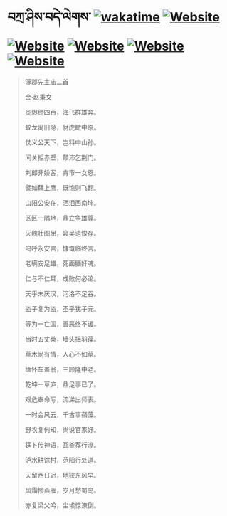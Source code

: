 # བཀྲ་ཤིས་བདེ་ལེགས་	[![wakatime](https://wakatime.com/badge/user/5043ee4a-e361-4607-9d47-d557f2005d05.svg)](https://wakatime.com/@5043ee4a-e361-4607-9d47-d557f2005d05)	[![Website](https://img.shields.io/website?label=&up_color=orange&up_message=Tianchi&url=https%3A%2F%2Fshields.io)](https://tianchi.aliyun.com/home/science/scienceDetail?userId=1095279182618)	[![Website](https://img.shields.io/website?label=&up_color=green&up_message=Yuque&url=https%3A%2F%2Fshields.io)](https://www.yuque.com/ivanaxu)	[![Website](https://img.shields.io/website?label=&up_color=yellow&up_message=Leetcode&url=https%3A%2F%2Fshields.io)](https://leetcode.cn/u/ivanaxu)	[![Website](https://img.shields.io/website?label=&up_color=violet&up_message=AIstudio&url=https%3A%2F%2Fshields.io)](https://aistudio.baidu.com/aistudio/personalcenter/thirdview/979775)	[![Website](https://img.shields.io/website?label=&up_color=red&up_message=Gitee&url=https%3A%2F%2Fshields.io)](https://gitee.com/IvanaXu)
> 涿郡先主庙二首
>
> 金·赵秉文
>
> 炎烬终四百，海飞群雄奔。
> 
> 蛟龙离旧隐，豺虎瞰中原。
> 
> 仗义公天下，岂料中山孙。
> 
> 间关拒赤壁，颠沛乞荆门。
> 
> 刘郎非娇客，肯市一女恩。
> 
> 譬如鞲上鹰，既饱则飞翻。
> 
> 山阳公安在，洒泪西南坤。
> 
> 区区一隅地，鼎立争雄尊。
> 
> 灭魏壮图屈，窥吴遗恨存。
> 
> 呜呼永安宫，慷慨临终言。
> 
> 老瞒安足雄，死面腼奸魂。
> 
> 仁与不仁耳，成败何必论。
> 
> 天乎未厌汉，河洛不足吞。
> 
> 盗子复为盗，丕乎犹子元。
> 
> 等为一亡国，善恶终不谖。
> 
> 当时五丈桑，墙头摇羽葆。
> 
> 草木尚有情，人心不如草。
> 
> 缅怀车盖翁，三顾隆中老。
> 
> 乾坤一草庐，鼎足事已了。
> 
> 艰危奉命际，流涕出师表。
> 
> 一时会风云，千古事蘋藻。
> 
> 野农复何知，尚说官家好。
> 
> 筳卜传神语，瓦釜荐行潦。
> 
> 泸水耕馀村，范阳行处道。
> 
> 天留西日迟，地狭东风早。
> 
> 风霜惨燕雁，岁月愁蜀鸟。
> 
> 亦复梁父吟，尘埃惊潦倒。
